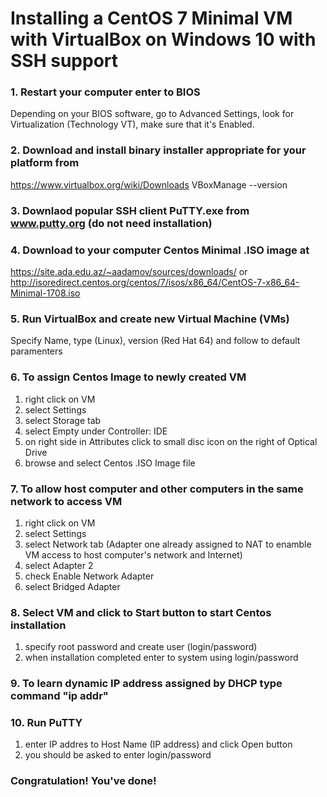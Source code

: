 # Installing a CentOS 7 Minimal VM with VirtualBox on Windows 10 with SSH support

### 1. Restart your computer enter to BIOS
Depending on your BIOS software, go to Advanced Settings, look for Virtualization (Technology VT), make sure that it's Enabled.

### 2. Download and install binary installer appropriate for your platform from
https://www.virtualbox.org/wiki/Downloads
VBoxManage --version

### 3. Downlaod popular SSH client PuTTY.exe from www.putty.org (do not need installation)

### 4. Download to your computer Centos Minimal .ISO image at
https://site.ada.edu.az/~aadamov/sources/downloads/ 
or http://isoredirect.centos.org/centos/7/isos/x86_64/CentOS-7-x86_64-Minimal-1708.iso 

### 5. Run VirtualBox and create new Virtual Machine (VMs)
Specify Name, type (Linux), version (Red Hat 64) and follow to default paramenters

### 6. To assign Centos Image to newly created VM
1. right click on VM 
2. select Settings
3. select Storage tab
4. select Empty under Controller: IDE
5. on right side in Attributes click to small disc icon on the right of Optical Drive
6. browse and select Centos .ISO Image file

### 7. To allow host computer and other computers in the same network to access VM
1. right click on VM 
2. select Settings
3. select Network tab (Adapter one already assigned to NAT to enamble VM access to host computer's network and Internet)
4. select Adapter 2 
5. check Enable Network Adapter
6. select Bridged Adapter

### 8. Select VM and click to Start button to start Centos installation
1. specify root password and create user (login/password)
2. when installation completed enter to system using login/password

### 9. To learn dynamic IP address assigned by DHCP type command "ip addr"

### 10. Run PuTTY
1. enter IP addres to Host Name (IP address) and click Open button
2. you should be asked to enter login/password

### Congratulation! You've done!
